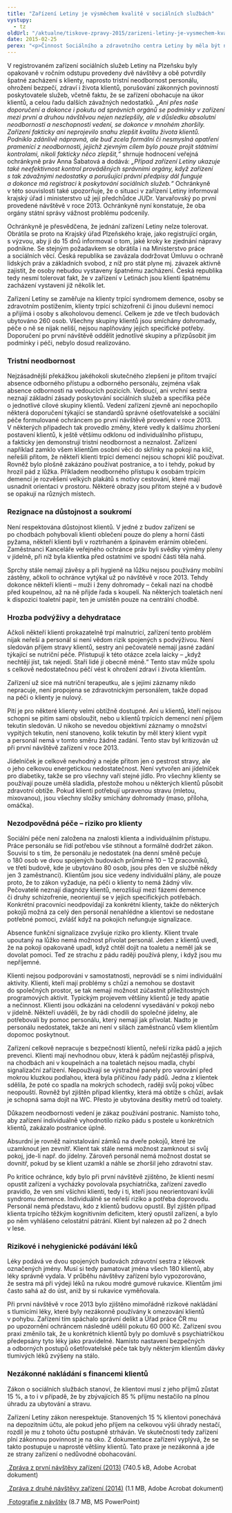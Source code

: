 ```yaml
---
title: "Zařízení Letiny je výsměchem kvalitě v sociálních službách"
vystupy:
  - tz
oldUrl: "/aktualne/tiskove-zpravy-2015/zarizeni-letiny-je-vysmechem-kvalite-v-socialnich-sluzbach/"
date: 2015-02-25
perex: "<p>Činnost Sociálního a zdravotního centra Letiny by měla být neprodleně ukončena. Natolik jsou závažné zjištěné nedostatky i skutečnost, že vedení zařízení není schopno zajistit poskytování kvalitní péče. Situace v zařízení se navíc dále zhoršuje a klienti jsou dlouhodobě vystaveni špatnému zacházení. Takový stav nelze podle ochránkyně tolerovat.</p>"
---
```


<!-- imported from the old website -->

<p>V registrovaném zařízení sociálních služeb Letiny na Plzeňsku byly opakovaně v ročním odstupu provedeny dvě návštěvy a obě potvrdily špatné zacházení s klienty, naprosto tristní neodbornost personálu, ohrožení bezpečí, zdraví i života klientů, porušování zákonných povinností poskytovatele služeb, včetně faktu, že se zařízení obohacuje na úkor klientů, a celou řadu dalších závažných nedostatků.<em> „Ani přes naše doporučení a dokonce i pokutu od správních orgánů se podmínky v zařízení mezi první a druhou návštěvou nejen nezlepšily, ale v důsledku absolutní neodbornosti a neschopnosti vedení, se dokonce v mnohém zhoršily. Zařízení fakticky ani neprojevilo snahu zlepšit kvalitu života klientů. Podniklo zdánlivě nápravná, ale buď zcela formální či nesmyslná opatření pramenící z neodbornosti, jejichž zjevným cílem bylo pouze projít státními kontrolami, nikoli fakticky něco zlepšit,“</em> shrnuje hodnocení veřejná ochránkyně práv Anna Šabatová a dodává: <em>„Případ zařízení Letiny ukazuje také neefektivnost kontrol prováděných správními orgány, když zařízení s tak závažnými nedostatky a porušující právní předpisy dál funguje a dokonce má registraci k poskytování sociálních služeb.“</em> Ochránkyně v této souvislosti také upozorňuje, že o situaci v zařízení Letiny informoval krajský úřad i ministerstvo už její předchůdce JUDr. Varvařovský po první provedené návštěvě v roce 2013. Ochránkyně nyní konstatuje, že oba orgány státní správy vážnost problému podcenily.</p><p>Ochránkyně je přesvědčena, že jednání zařízení Letiny nelze tolerovat. Obrátila se proto na Krajský úřad Plzeňského kraje, jako registrující orgán, s výzvou, aby ji do 15 dnů informoval o tom, jaké kroky ke zjednání nápravy podnikne. Se stejným požadavkem se obrátila i na Ministerstvo práce a sociálních věcí. Česká republika se zavázala dodržovat Úmluvu o ochraně lidských práv a základních svobod, z níž pro stát plyne mj. závazek aktivně zajistit, že osoby nebudou vystaveny špatnému zacházení. Česká republika tedy nesmí tolerovat fakt, že v zařízení v Letinách jsou klienti špatnému zacházení vystaveni již několik let.</p><p>Zařízení Letiny se zaměřuje na klienty trpící syndromem demence, osoby se zdravotním postižením, klienty trpící schizofrenií či jinou duševní nemocí a přijímá i osoby s alkoholovou demencí. Celkem je zde ve třech budovách ubytováno 260 osob. Všechny skupiny klientů jsou smíchány dohromady, péče o ně se nijak neliší, nejsou naplňovány jejich specifické potřeby. Doporučení po první návštěvě oddělit jednotlivé skupiny a přizpůsobit jim podmínky i péči, nebylo dosud realizováno.</p><h3>Tristní neodbornost</h3><p>Nejzásadnější překážkou jakéhokoli skutečného zlepšení je přitom trvající absence odborného přístupu a odborného personálu, zejména však absence odbornosti na vedoucích pozicích. Vedoucí, ani vrchní sestra neznají základní zásady poskytování sociálních služeb a specifika péče o jednotlivé cílové skupiny klientů. Vedení zařízení zjevně ani nepochopilo některá doporučení týkající se standardů správné ošetřovatelské a sociální péče formulované ochráncem po první návštěvě provedení v roce 2013. V některých případech tak provedlo změny, které vedly k dalšímu zhoršení postavení klientů, k ještě většímu odklonu od individuálního přístupu, a fakticky jen demonstrují tristní neodbornost a neznalost. Zařízení například zamklo všem klientům osobní věci do skřínky na pokoji na klíč, neřešili přitom, že někteří klienti trpící demencí nejsou schopni klíč používat. Rovněž bylo plošně zakázáno používat postranice, a to i tehdy, pokud by hrozil pád z lůžka. Příkladem neodborného přístupu k osobám trpícím demencí je rozvěšení velkých plakátů s motivy cestování, které mají usnadnit orientaci v prostoru. Některé obrazy jsou přitom stejné a v budově se opakují na různých místech.</p><h3>Rezignace na důstojnost a soukromí</h3><p>Není respektována důstojnost klientů. V jedné z budov zařízení se po chodbách pohybovali klienti oblečeni pouze do pleny a horní části pyžama, někteří klienti byli v roztrhaném a špinavém erárním oblečení. Zaměstnanci Kanceláře veřejného ochránce práv byli svědky výměny pleny v jídelně, při níž byla klientka před ostatními ve spodní části těla nahá.</p><p>Sprchy stále nemají závěsy a při hygieně na lůžku nejsou používány mobilní zástěny, ačkoli to ochránce vytýkal už po návštěvě v roce 2013. Tehdy dokonce někteří klienti – muži i ženy dohromady – čekali nazí na chodbě před koupelnou, až na ně přijde řada s koupelí. Na některých toaletách není k dispozici toaletní papír, ten je umístěn pouze na centrální chodbě.</p><h3>Hrozba podvýživy a dehydratace</h3><p>Ačkoli někteří klienti prokazatelně trpí malnutricí, zařízení tento problém nijak neřeší a personál si není vědom rizik spojených s podvýživou. Není sledován příjem stravy klientů, sestry ani pečovatelé nemají jasné zadání týkající se nutriční péče. Přistupují k této otázce zcela laicky – „když nechtějí jíst, tak nejedí. Staří lidé jí obecně méně.“ Tento stav může spolu s celkově nedostatečnou péčí vést k ohrožení zdraví i života klientům. </p><p>Zařízení už sice má nutriční terapeutku, ale s jejími záznamy nikdo nepracuje, není propojena se zdravotnickým personálem, takže dopad na péči o klienty je nulový.</p><p>Pití je pro některé klienty velmi obtížně dostupné. Ani u klientů, kteří nejsou schopni se pitím sami obsloužit, nebo u klientů trpících demencí není příjem tekutin sledován. U nikoho se nevedou objektivní záznamy o množství vypitých tekutin, není stanoveno, kolik tekutin by měl který klient vypít a personál nemá v tomto směru žádné zadání. Tento stav byl kritizován už při první návštěvě zařízení v roce 2013.</p><p>Jídelníček je celkově nevhodný a nejde přitom jen o pestrost stravy, ale o jeho celkovou energetickou nedostatečnost. Není vytvořen ani jídelníček pro diabetiky, takže se pro všechny vaří stejné jídlo. Pro všechny klienty se používají pouze umělá sladidla, přestože mohou u některých klientů působit zdravotní obtíže. Pokud klienti potřebují upravenou stravu (mletou, mixovanou), jsou všechny složky smíchány dohromady (maso, příloha, omáčka).</p><h3>Nezodpovědná péče – riziko pro klienty</h3><p>Sociální péče není založena na znalosti klienta a individuálním přístupu. Práce personálu se řídí potřebou vše stihnout a formálně dodržet zákon. Souvisí to s tím, že personálu je nedostatek (na denní směně pečuje o 180 osob ve dvou spojených budovách průměrně 10 – 12 pracovníků, ve třetí budově, kde je ubytováno 80 osob, jsou přes den ve službě někdy jen 3 zaměstnanci). Klientům jsou sice vedeny individuální plány, ale pouze proto, že to zákon vyžaduje, na péči o klienty to nemá žádný vliv. Pečovatelé neznají diagnózy klientů, nerozlišují mezi fázemi demence či druhy schizofrenie, neorientují se v jejich specifických potřebách. Konkrétní pracovníci neodpovídají za konkrétní klienty, takže do některých pokojů možná za celý den personál nenahlédne a klientovi se nedostane potřebné pomoci, zvlášť když na pokojích nefunguje signalizace. </p><p>Absence funkční signalizace zvyšuje riziko pro klienty. Klient trvale upoutaný na lůžko nemá možnost přivolat personál. Jeden z klientů uvedl, že na pokoji opakovaně upadl, když chtěl dojít na toaletu a neměl jak se dovolat pomoci. Teď ze strachu z pádu raději používá pleny, i když jsou mu nepříjemné.</p><p>Klienti nejsou podporováni v samostatnosti, neprovádí se s nimi individuální aktivity. Klienti, kteří mají problémy s chůzí a nemohou se dostavit do společných prostor, se tak nemají možnost zúčastnit příležitostných programových aktivit. Typickým projevem většiny klientů je tedy apatie a nečinnost. Klienti jsou odkázáni na celodenní vysedávání v pokoji nebo v jídelně. Někteří uváděli, že by rádi chodili do společné jídelny, ale potřebovali by pomoc personálu, který nemají jak přivolat. Nadto je personálu nedostatek, takže ani není v silách zaměstnanců všem klientům dopomoc poskytnout.</p><p>Zařízení celkově nepracuje s bezpečností klientů, neřeší rizika pádů a jejich prevenci. Klienti mají nevhodnou obuv, která k pádům nejčastěji přispívá, na chodbách ani v koupelnách a na toaletách nejsou madla, chybí signalizační zařízení. Nepoužívají se výstražné panely pro varování před mokrou kluzkou podlahou, která byla příčinou řady pádů. Jedna z klientek sdělila, že poté co spadla na mokrých schodech, raději svůj pokoj vůbec neopouští. Rovněž byl zjištěn případ klientky, která má obtíže s chůzí, avšak je schopná sama dojít na WC. Přesto je ubytována desítky metrů od toalety.</p><p>Důkazem neodbornosti vedení je zákaz používání postranic. Namísto toho, aby zařízení individuálně vyhodnotilo riziko pádu s postele u konkrétních klientů, zakázalo postranice úplně.</p><p>Absurdní je rovněž nainstalování zámků na dveře pokojů, které lze uzamknout jen zevnitř. Klient tak stále nemá možnost zamknout si svůj pokoj, jde-li např. do jídelny. Zároveň personál nemá možnost dostat se dovnitř, pokud by se klient uzamkl a náhle se zhoršil jeho zdravotní stav.</p><p>Po kritice ochránce, kdy bylo při první návštěvě zjištěno, že klienti nesmí opustit zařízení a vycházky povolovala psychiatrička, zařízení zavedlo pravidlo, že ven smí všichni klienti, tedy i ti, kteří jsou neorientovaní kvůli syndromu demence. Individuálně se neřeší riziko a potřeba doprovodu. Personál nemá představu, kdo z klientů budovu opustil. Byl zjištěn případ klienta trpícího těžkým kognitivním deficitem, který opustil zařízení, a bylo po něm vyhlášeno celostátní pátrání. Klient byl nalezen až po 2 dnech v lese.</p><h3>Rizikové i nehygienické podávání léků</h3><p>Léky podává ve dvou spojených budovách zdravotní sestra z lékovek označených jmény. Musí si tedy pamatovat jména všech 180 klientů, aby léky správně vydala. V průběhu návštěvy zařízení bylo vypozorováno, že sestra má při výdeji léků na rukou modré gumové rukavice. Klientům jimi často sahá až do úst, aniž by si rukavice vyměňovala.</p><p>Při první návštěvě v roce 2013 bylo zjištěno mimořádně rizikové nakládání s tlumicími léky, které byly nezákonně používány k omezování klientů v pohybu. Zařízení tím spáchalo správní delikt a Úřad práce ČR mu po upozornění ochráncem následně udělil pokutu 60 000 Kč. Zařízení svou praxi změnilo tak, že u konkrétních klientů byly po domluvě s psychiatričkou předepsány tyto léky jako pravidelné. Namísto nastavení bezpečných a odborných postupů ošetřovatelské péče tak byly některým klientům dávky tlumivých léků zvýšeny na stálo.</p><h3>Nezákonné nakládání s financemi klientů</h3><p>Zákon o sociálních službách stanoví, že klientovi musí z jeho příjmů zůstat 15 %, a to i v případě, že by zbývajících 85 % příjmu nestačilo na plnou úhradu za ubytování a stravu. </p><p>Zařízení Letiny zákon nerespektuje. Stanovených 15 % klientovi ponechává na depozitním účtu, ale pokud jeho příjem na celkovou výši úhrady nestačí, rozdíl je mu z tohoto účtu postupně strháván. Ve skutečnosti tedy zařízení plní zákonnou povinnost je na oko. Z dokumentace zařízení vyplývá, že se takto postupuje u naprosté většiny klientů. Tato praxe je nezákonná a jde ze strany zařízení o nedůvodné obohacování.</p><p><a title="Otevření do nového okna" href="/uploads-importochrana_osob/ZARIZENI/Socialni_sluzby/26-2013-Letiny_1.pdf" target="_blank"><img alt="" src="https://test.ochrance.cz/typo3/ext/od_linkdesc/icons/pdf.gif" class="od_linkdesc_icon" /> Zpráva z první návštěvy zařízení (2013)</a> (740.5 kB, Adobe Acrobat dokument)</p><p><a title="Otevření do nového okna" href="/uploads-importochrana_osob/ZARIZENI/Socialni_sluzby/21-2014-Letiny_2.pdf" target="_blank"><img alt="" src="https://test.ochrance.cz/typo3/ext/od_linkdesc/icons/pdf.gif" class="od_linkdesc_icon" /> Zpráva z druhé návštěvy zařízení (2014)</a> (1.1 MB, Adobe Acrobat dokument)</p><p><a title="Otevření do nového okna" href="/uploads-importochrana_osob/ZARIZENI/Socialni_sluzby/TK_Letiny-web.ppt" target="_blank"> Fotografie z návštěv</a> (8.7 MB, MS PowerPoint)</p>
